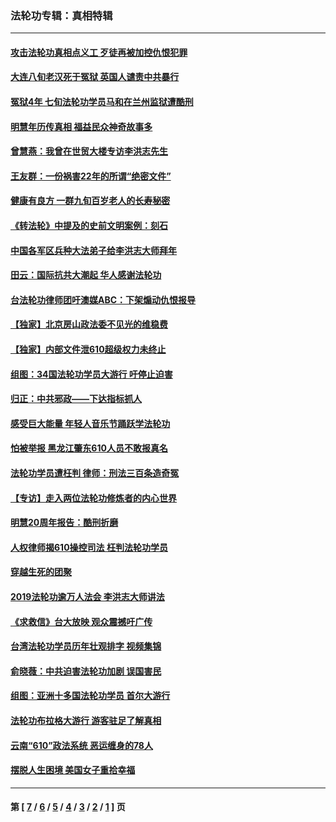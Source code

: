 ### 法轮功专辑：真相特辑
---
#### [攻击法轮功真相点义工 歹徒再被加控仇恨犯罪](../../pages/nf4389/n13601019.md?05200430) 
#### [大连八旬老汉死于冤狱 英国人谴责中共暴行](../../pages/nf4389/n13480118.md?05200430) 
#### [冤狱4年 七旬法轮功学员马和在兰州监狱遭酷刑](../../pages/nf4389/n13304688.md?05200430) 
#### [明慧年历传真相 福益民众神奇故事多](../../pages/nf4389/n13294545.md?05200430) 
#### [曾慧燕：我曾在世贸大楼专访李洪志先生](../../pages/nf4389/n12898729.md?05200430) 
#### [王友群：一份祸害22年的所谓“绝密文件”](../../pages/nf4389/n12871750.md?05200430) 
#### [健康有良方 一群九旬百岁老人的长寿秘密](../../pages/nf4389/n12847475.md?05200430) 
#### [《转法轮》中提及的史前文明案例：刻石](../../pages/nf4389/n12758577.md?05200430) 
#### [中国各军区兵种大法弟子给李洪志大师拜年](../../pages/nf4389/n12750047.md?05200430) 
#### [田云：国际抗共大潮起 华人感谢法轮功](../../pages/nf4389/n12357708.md?05200430) 
#### [台法轮功律师团吁澳媒ABC：下架煽动仇恨报导](../../pages/nf4389/n12279917.md?05200430) 
#### [【独家】北京房山政法委不见光的维稳费](../../pages/nf4389/n12031979.md?05200430) 
#### [【独家】内部文件泄610超级权力未终止](../../pages/nf4389/n12023895.md?05200430) 
#### [组图：34国法轮功学员大游行 吁停止迫害](../../pages/nf4389/n11492658.md?05200430) 
#### [归正：中共邪政——下达指标抓人](../../pages/nf4389/n11474770.md?05200430) 
#### [感受巨大能量 年轻人音乐节踊跃学法轮功](../../pages/nf4389/n11441981.md?05200430) 
#### [怕被举报 黑龙江肇东610人员不敢报真名](../../pages/nf4389/n11436499.md?05200430) 
#### [法轮功学员遭枉判 律师：刑法三百条造奇冤](../../pages/nf4389/n11433943.md?05200430) 
#### [【专访】走入两位法轮功修炼者的内心世界](../../pages/nf4389/n11415623.md?05200430) 
#### [明慧20周年报告：酷刑折磨](../../pages/nf4389/n11387954.md?05200430) 
#### [人权律师揭610操控司法 枉判法轮功学员](../../pages/nf4389/n11313370.md?05200430) 
#### [穿越生死的团聚](../../pages/nf4389/n11258922.md?05200430) 
#### [2019法轮功逾万人法会 李洪志大师讲法](../../pages/nf4389/n11265303.md?05200430) 
#### [《求救信》台大放映 观众震撼吁广传](../../pages/nf4389/n10922251.md?05200430) 
#### [台湾法轮功学员历年壮观排字 视频集锦](../../pages/nf4389/n10878789.md?05200430) 
#### [俞晓薇：中共迫害法轮功加剧 误国害民](../../pages/nf4389/n10859260.md?05200430) 
#### [组图：亚洲十多国法轮功学员 首尔大游行](../../pages/nf4389/n10781149.md?05200430) 
#### [法轮功布拉格大游行 游客驻足了解真相](../../pages/nf4389/n10749360.md?05200430) 
#### [云南“610”政法系统 恶运缠身的78人](../../pages/nf4389/n10747534.md?05200430) 
#### [摆脱人生困境 美国女子重拾幸福](../../pages/nf4389/n10688678.md?05200430) 

---
#### 第 [ [7](./7.md?05200430) / [6](./6.md?05200430) / [5](./5.md?05200430) / [4](./4.md?05200430) / [3](./3.md?05200430) / [2](./2.md?05200430) / [1](./1.md?05200430) ] 页
